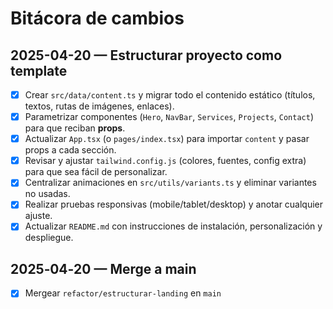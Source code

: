 # Bitácora de cambios

## 2025-04-20 — Estructurar proyecto como template

- [x] Crear `src/data/content.ts` y migrar todo el contenido estático (títulos, textos, rutas de imágenes, enlaces).
- [x] Parametrizar componentes (`Hero`, `NavBar`, `Services`, `Projects`, `Contact`) para que reciban **props**.
- [x] Actualizar `App.tsx` (o `pages/index.tsx`) para importar `content` y pasar props a cada sección.
- [x] Revisar y ajustar `tailwind.config.js` (colores, fuentes, config extra) para que sea fácil de personalizar.
- [x] Centralizar animaciones en `src/utils/variants.ts` y eliminar variantes no usadas.
- [x] Realizar pruebas responsivas (mobile/tablet/desktop) y anotar cualquier ajuste.
- [x] Actualizar `README.md` con instrucciones de instalación, personalización y despliegue.
## 2025‑04‑20 — Merge a main

- [x] Mergear `refactor/estructurar-landing` en `main`
